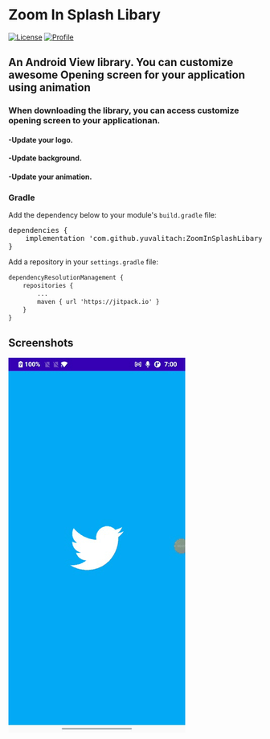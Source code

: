 #  Zoom In Splash Libary

<p align="left">
  <a href="https://jitpack.io/#yuvalitach/ZoomInSplashLibary/1.0"><img alt="License" src="https://badgen.net/badge/Jitpack/1.0/orange?icon=github"/></a>
  <a href="https://github.com/yuvalitach"><img alt="Profile" src="https://badgen.net/badge/Github/yuvalitach/green?icon=github"/></a>
</p>

## An Android View library. You can customize awesome Opening screen for your application using animation

### When downloading the library, you can access customize opening screen to your applicationan.
#### -Update your logo.
#### -Update background.
#### -Update your animation.

<h3>Gradle</h3>
<p dir="auto">Add the dependency below to your module's <code>build.gradle</code> file:</p>
<p></p>
<pre><span class="pl-en">dependencies</span> {
    implementation <span class="pl-s"><span class="pl-pds">'</span>com.github.yuvalitach:ZoomInSplashLibary:1.0<span class="pl-pds">'</span></span>
}</pre>

<p dir="auto">Add a repository in your <code>settings.gradle</code> file:</p>
<pre class="notranslate"><code>dependencyResolutionManagement {
    repositories {
        ...
        maven { url 'https://jitpack.io' }
    }
}
</code></pre>


## Screenshots
![](https://github.com/yuvalitach/ZoomInSplashLibary/blob/master/20230506_191423.gif)

<div>
  <img src="https://user-images.githubusercontent.com/62293320/235295888-9ee756ad-22c9-45c9-8516-0208d…
